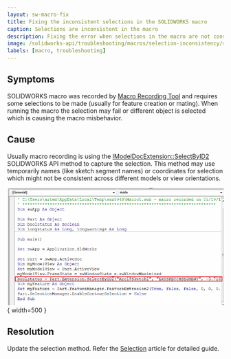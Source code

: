 ```yaml
---
layout: sw-macro-fix
title: Fixing the inconsistent selections in the SOLIDWORKS macro
caption: Selections are inconsistent in the macro
description: Fixing the error when selections in the macro are not consistent
image: /solidworks-api/troubleshooting/macros/selection-inconsistency/recorded-macro-extrude.png
labels: [macro, troubleshooting]
---
```

## Symptoms

SOLIDWORKS macro was recorded by [Macro Recording Tool](http://help.solidworks.com/2012/english/solidworks/sldworks/c_recording_playing_macros.htm) and requires some selections to be made (usually for feature creation or mating). When running the macro the selection may fail or different object is selected which is causing the macro misbehavior.

## Cause

Usually macro recording is using the [IModelDocExtension::SelectByID2](http://help.solidworks.com/2012/english/api/sldworksapi/solidworks.interop.sldworks~solidworks.interop.sldworks.imodeldocextension~selectbyid2.html) SOLIDWORKS API method to capture the selection. This method may use temporarily names (like sketch segment names) or coordinates for selection which might not be consistent across different models or view orientations.

![Recorded macro line to select arc in the sketch by name](recorded-macro-extrude.png){ width=500 }

## Resolution

Update the selection method. Refer the [Selection](solidworks-api/document/selection) article for detailed guide.
